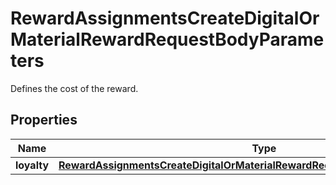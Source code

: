 

# RewardAssignmentsCreateDigitalOrMaterialRewardRequestBodyParameters

Defines the cost of the reward.

## Properties

| Name | Type | Description | Notes |
|------------ | ------------- | ------------- | -------------|
|**loyalty** | [**RewardAssignmentsCreateDigitalOrMaterialRewardRequestBodyParametersLoyalty**](RewardAssignmentsCreateDigitalOrMaterialRewardRequestBodyParametersLoyalty.md) |  |  |



